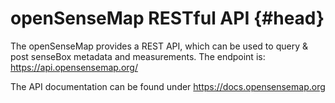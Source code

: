 # openSenseMap RESTful API {#head}

The openSenseMap provides a REST API, which can be used to query & post senseBox metadata and measurements. The endpoint is: https://api.opensensemap.org/

The API documentation can be found under https://docs.opensensemap.org
